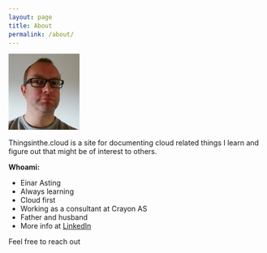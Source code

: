 ```yaml
---
layout: page
title: About
permalink: /about/
---
```




![](/images/IMG_20170920_102445_small01.jpg)

Thingsinthe.cloud is a site for documenting cloud related things I learn and figure out that might be of interest to others.

**Whoami:**

- Einar Asting
- Always learning
- Cloud first
- Working as a consultant at Crayon AS
- Father and husband
- More info at [LinkedIn](https://www.linkedin.com/in/easting/)

Feel free to reach out

